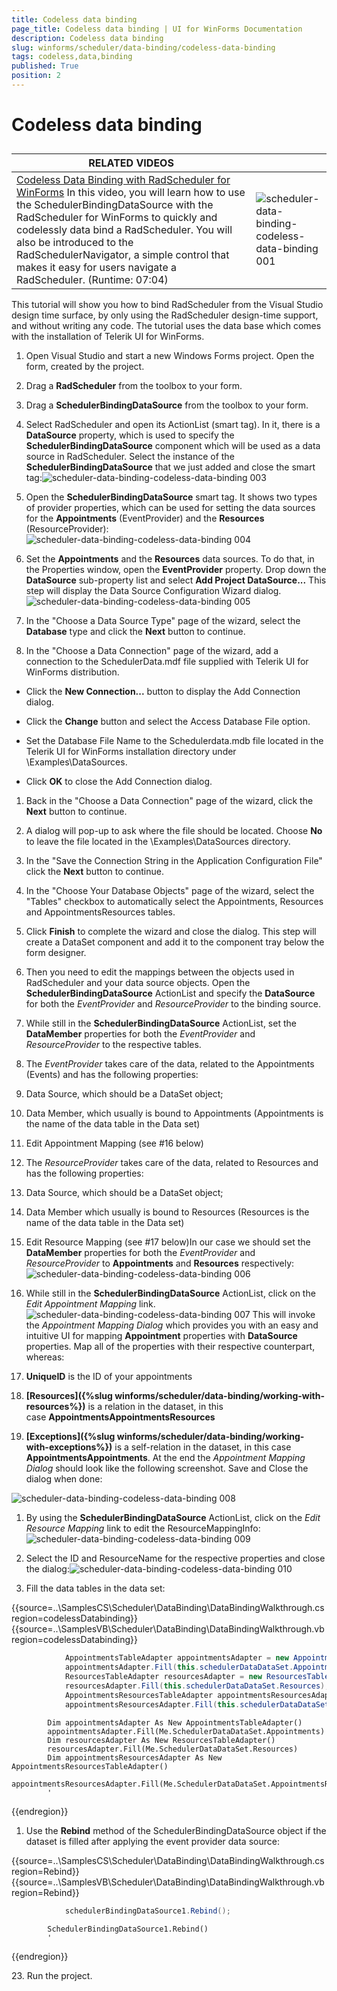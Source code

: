 ```yaml
---
title: Codeless data binding
page_title: Codeless data binding | UI for WinForms Documentation
description: Codeless data binding
slug: winforms/scheduler/data-binding/codeless-data-binding
tags: codeless,data,binding
published: True
position: 2
---
```


# Codeless data binding

## 

| RELATED VIDEOS |  |
| ------ | ------ |
|[Codeless Data Binding with RadScheduler for WinForms](http://tv.telerik.com/winforms/radscheduler/codeless-data-binding-with-radscheduler-winforms) In this video, you will learn how to use the SchedulerBindingDataSource with the RadScheduler for WinForms to quickly and codelessly data bind a RadScheduler. You will also be introduced to the RadSchedulerNavigator, a simple control that makes it easy for users navigate a RadScheduler. (Runtime: 07:04)|![scheduler-data-binding-codeless-data-binding 001](images/scheduler-data-binding-codeless-data-binding001.png)|[Introduction to RadScheduler for WinForms](http://tv.telerik.com/winforms/radscheduler/introduction-radscheduler-winforms)In this webinar, Telerik Developer Support Specialist Robert Shoemate will introduce RadScheduler and demonstrate how to utilize its powerful feature set in your own applications. By attending this webinar, you will learn about features such as codeless data binding, adding custom fields, and UI customization. (Runtime: 55:58)|![scheduler-data-binding-codeless-data-binding 002](images/scheduler-data-binding-codeless-data-binding002.png)|

This tutorial will show you how to bind RadScheduler from the Visual Studio design time surface, by only using the RadScheduler design-time support, and without writing any code. The tutorial uses the data base which comes with the installation of Telerik UI for WinForms.

1. Open Visual Studio and start a new Windows Forms project. Open the form, created by the project.

1. Drag a __RadScheduler__ from the toolbox to your form.

1. Drag a __SchedulerBindingDataSource__ from the toolbox to your form.

1. Select RadScheduler and open its ActionList (smart tag). In it, there is a __DataSource__ property, which is used to specify the __SchedulerBindingDataSource__ component which will be used as a data source in RadScheduler. Select the instance of the __SchedulerBindingDataSource__ that we just added and close the smart tag:![scheduler-data-binding-codeless-data-binding 003](images/scheduler-data-binding-codeless-data-binding003.png) 

1. Open the __SchedulerBindingDataSource__ smart tag. It shows two types of provider properties, which can be used for setting the data sources for the __Appointments__ (EventProvider) and the __Resources__ (ResourceProvider):![scheduler-data-binding-codeless-data-binding 004](images/scheduler-data-binding-codeless-data-binding004.png)

1. Set the __Appointments__ and the __Resources__ data sources. To do that, in the Properties window, open the __EventProvider__ property. Drop down the __DataSource__ sub-property list and select __Add Project DataSource...__ This step will display the Data Source Configuration Wizard dialog. ![scheduler-data-binding-codeless-data-binding 005](images/scheduler-data-binding-codeless-data-binding005.png) 
1. In the "Choose a Data Source Type" page of the wizard, select the __Database__ type and click the __Next__ button to continue.

1. In the "Choose a Data Connection" page of the wizard, add a connection to the SchedulerData.mdf file supplied with Telerik UI for WinForms distribution.

  - Click the __New Connection...__ button to display the Add Connection dialog.

  - Click the __Change__ button and select the Access Database File option.

  - Set the Database File Name to the Schedulerdata.mdb file located in the Telerik UI for WinForms installation directory under \Examples\DataSources.

  - Click __OK__ to close the Add Connection dialog.

1. Back in the "Choose a Data Connection" page of the wizard, click the __Next__ button to continue.

1. A dialog will pop-up to ask where the file should be located. Choose __No__ to leave the file located in the \Examples\DataSources directory.

1. In the "Save the Connection String in the Application Configuration File" click the __Next__ button to continue.

1. In the "Choose Your Database Objects" page of the wizard, select the "Tables" checkbox to automatically select the Appointments, Resources and AppointmentsResources tables.

1. Click __Finish__ to complete the wizard and close the dialog. This step will create a DataSet component and add it to the component tray below the form designer.

1. Then you need to edit the mappings between the objects used in RadScheduler and your data source objects. Open the __SchedulerBindingDataSource__ ActionList and specify the __DataSource__ for both the *EventProvider* and *ResourceProvider* to the binding source.
            

1. While still in the __SchedulerBindingDataSource__ ActionList, set the __DataMember__ properties for both the *EventProvider* and *ResourceProvider* to the respective tables.
            

1. The *EventProvider* takes care of the data, related to the Appointments (Events) and has the following properties:
                

1. Data Source, which should be a DataSet object;
                    

1. Data Member, which usually is bound to Appointments (Appointments is the name of the data table in the Data set)
                    

1. Edit Appointment Mapping (see #16 below) 

1. The *ResourceProvider* takes care of the data, related to Resources and has the following properties:
                

1. Data Source, which should be a DataSet object;
                    

1. Data Member which usually is bound to Resources (Resources is the name of the data table in the Data set)
                    

1. Edit Resource Mapping (see #17 below)In our case we should set the __DataMember__ properties for both the *EventProvider* and *ResourceProvider* to __Appointments__ and __Resources__ respectively: ![scheduler-data-binding-codeless-data-binding 006](images/scheduler-data-binding-codeless-data-binding006.png) 

1. While still in the __SchedulerBindingDataSource__ ActionList, click on the *Edit Appointment Mapping* link.![scheduler-data-binding-codeless-data-binding 007](images/scheduler-data-binding-codeless-data-binding007.png) This will invoke the *Appointment Mapping Dialog* which provides you with an easy and intuitive UI for mapping __Appointment__ properties with __DataSource__ properties. Map all of the properties with their respective counterpart, whereas:

1. __UniqueID__ is the ID of your appointments

1. __[Resources]({%slug winforms/scheduler/data-binding/working-with-resources%})__ is a relation in the dataset, in this case __AppointmentsAppointmentsResources__

1. __[Exceptions]({%slug winforms/scheduler/data-binding/working-with-exceptions%})__ is a self-relation in the dataset, in this case __AppointmentsAppointments__. At the end the *Appointment Mapping Dialog* should look like the following screenshot. Save and Close the dialog when done:

  ![scheduler-data-binding-codeless-data-binding 008](images/scheduler-data-binding-codeless-data-binding008.png)  

1. By using the __SchedulerBindingDataSource__ ActionList, click on the *Edit Resource Mapping* link to edit the ResourceMappingInfo:![scheduler-data-binding-codeless-data-binding 009](images/scheduler-data-binding-codeless-data-binding009.png)

1. Select the ID and ResourceName for the respective properties and close the dialog:![scheduler-data-binding-codeless-data-binding 010](images/scheduler-data-binding-codeless-data-binding010.png)

1. Fill the data tables in the data set:

{{source=..\SamplesCS\Scheduler\DataBinding\DataBindingWalkthrough.cs region=codelessDatabinding}} 
{{source=..\SamplesVB\Scheduler\DataBinding\DataBindingWalkthrough.vb region=codelessDatabinding}} 

````C#
            AppointmentsTableAdapter appointmentsAdapter = new AppointmentsTableAdapter();
            appointmentsAdapter.Fill(this.schedulerDataDataSet.Appointments);
            ResourcesTableAdapter resourcesAdapter = new ResourcesTableAdapter();
            resourcesAdapter.Fill(this.schedulerDataDataSet.Resources);
            AppointmentsResourcesTableAdapter appointmentsResourcesAdapter = new AppointmentsResourcesTableAdapter();
            appointmentsResourcesAdapter.Fill(this.schedulerDataDataSet.AppointmentsResources);
````
````VB.NET
        Dim appointmentsAdapter As New AppointmentsTableAdapter()
        appointmentsAdapter.Fill(Me.SchedulerDataDataSet.Appointments)
        Dim resourcesAdapter As New ResourcesTableAdapter()
        resourcesAdapter.Fill(Me.SchedulerDataDataSet.Resources)
        Dim appointmentsResourcesAdapter As New AppointmentsResourcesTableAdapter()
        appointmentsResourcesAdapter.Fill(Me.SchedulerDataDataSet.AppointmentsResources)
        '
````

{{endregion}} 

1. Use the __Rebind__ method of the SchedulerBindingDataSource object if the dataset is filled after applying the event provider data source:

{{source=..\SamplesCS\Scheduler\DataBinding\DataBindingWalkthrough.cs region=Rebind}} 
{{source=..\SamplesVB\Scheduler\DataBinding\DataBindingWalkthrough.vb region=Rebind}} 

````C#
            schedulerBindingDataSource1.Rebind();
````
````VB.NET
        SchedulerBindingDataSource1.Rebind()
        '
````

{{endregion}} 

23\. Run the project.
